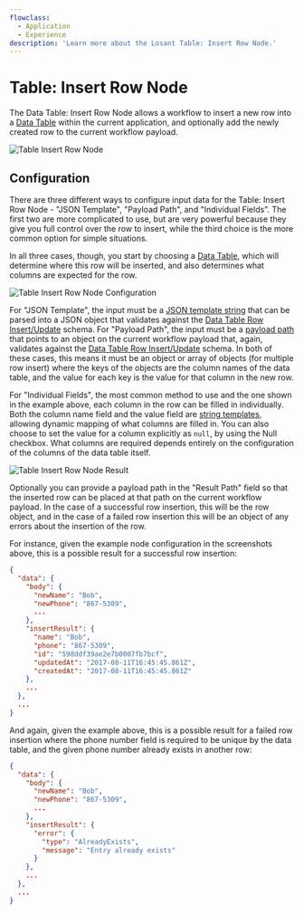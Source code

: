 ```yaml
---
flowclass:
  - Application
  - Experience
description: 'Learn more about the Losant Table: Insert Row Node.'
---
```


# Table: Insert Row Node

The Data Table: Insert Row Node allows a workflow to insert a new row into a [Data Table](/data-tables/overview/) within the current application, and optionally add the newly created row to the current workflow payload.

![Table Insert Row Node](/images/workflows/data/table-insert-row-node.png "Table Insert Row Node")

## Configuration

There are three different ways to configure input data for the Table: Insert Row Node - "JSON Template", "Payload Path", and "Individual Fields". The first two are more complicated to use, but are very powerful because they give you full control over the row to insert, while the third choice is the more common option for simple situations.

In all three cases, though, you start by choosing a [Data Table](/data-tables/overview/), which will determine where this row will be inserted, and also determines what columns are expected for the row.

![Table Insert Row Node Configuration](/images/workflows/data/table-insert-row-node-config.png "Table Insert Row Node Configuration")

For "JSON Template", the input must be a [JSON template string](/workflows/accessing-payload-data/#json-templates) that can be parsed into a JSON object that validates against the [Data Table Row Insert/Update](/rest-api/schemas/#data-table-row-insertupdate) schema. For "Payload Path", the input must be a [payload path](/workflows/accessing-payload-data/#payload-paths) that points to an object on the current workflow payload that, again, validates against the [Data Table Row Insert/Update](/rest-api/schemas/#data-table-row-insertupdate) schema. In both of these cases, this means it must be an object or array of objects (for multiple row insert) where the keys of the objects are the column names of the data table, and the value for each key is the value for that column in the new row.

For "Individual Fields", the most common method to use and the one shown in the example above, each column in the row can be filled in individually. Both the column name field and the value field are [string templates](/workflows/accessing-payload-data/#string-templates), allowing dynamic mapping of what columns are filled in. You can also choose to set the value for a column explicitly as `null`, by using the Null checkbox. What columns are required depends entirely on the configuration of the columns of the data table itself.

![Table Insert Row Node Result](/images/workflows/data/table-insert-row-node-result.png "Table Insert Row Node Result")

Optionally you can provide a payload path in the "Result Path" field so that the inserted row can be placed at that path on the current workflow payload. In the case of a successful row insertion, this will be the row object, and in the case of a failed row insertion this will be an object of any errors about the insertion of the row.

For instance, given the example node configuration in the screenshots above, this is a possible result for a successful row insertion:

```json
{
  "data": {
    "body": {
      "newName": "Bob",
      "newPhone": "867-5309",
      ...
    },
    "insertResult": {
      "name": "Bob",
      "phone": "867-5309",
      "id": "598ddf39ae2e7b0007fb7bcf",
      "updatedAt": "2017-08-11T16:45:45.861Z",
      "createdAt": "2017-08-11T16:45:45.861Z"
    },
    ...
  },
  ...
}
```

And again, given the example above, this is a possible result for a failed row insertion where the phone number field is required to be unique by the data table, and the given phone number already exists in another row:

```json
{
  "data": {
    "body": {
      "newName": "Bob",
      "newPhone": "867-5309",
      ...
    },
    "insertResult": {
      "error": {
        "type": "AlreadyExists",
        "message": "Entry already exists"
      }
    },
    ...
  },
  ...
}
```
